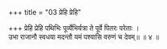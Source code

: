 +++
title = "03 प्रेहि प्रेहि"

+++
प्रेहि प्रेहि पथिभिः पूर्व्येभिर्यत्रा ते पूर्वे पितरः परेताः ।  
उभा राजानौ स्वधया मदन्तौ यमं पश्यासि वरुणं च देवम्॥ ॥ ४ ॥